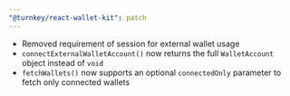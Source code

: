 ```yaml
---
"@turnkey/react-wallet-kit": patch
---
```


- Removed requirement of session for external wallet usage
- `connectExternalWalletAccount()` now returns the full `WalletAccount` object instead of `void`
- `fetchWallets()` now supports an optional `connectedOnly` parameter to fetch only connected wallets

